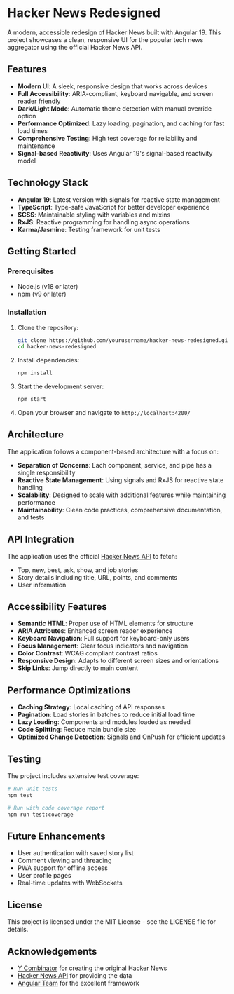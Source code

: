 # Hacker News Redesigned

A modern, accessible redesign of Hacker News built with Angular 19. This project showcases a clean, responsive UI for the popular tech news aggregator using the official Hacker News API.

## Features

- **Modern UI**: A sleek, responsive design that works across devices
- **Full Accessibility**: ARIA-compliant, keyboard navigable, and screen reader friendly
- **Dark/Light Mode**: Automatic theme detection with manual override option
- **Performance Optimized**: Lazy loading, pagination, and caching for fast load times
- **Comprehensive Testing**: High test coverage for reliability and maintenance
- **Signal-based Reactivity**: Uses Angular 19's signal-based reactivity model

## Technology Stack

- **Angular 19**: Latest version with signals for reactive state management
- **TypeScript**: Type-safe JavaScript for better developer experience
- **SCSS**: Maintainable styling with variables and mixins
- **RxJS**: Reactive programming for handling async operations
- **Karma/Jasmine**: Testing framework for unit tests

## Getting Started

### Prerequisites

- Node.js (v18 or later)
- npm (v9 or later)

### Installation

1. Clone the repository:

   ```bash
   git clone https://github.com/yourusername/hacker-news-redesigned.git
   cd hacker-news-redesigned
   ```

2. Install dependencies:

   ```bash
   npm install
   ```

3. Start the development server:

   ```bash
   npm start
   ```

4. Open your browser and navigate to `http://localhost:4200/`

## Architecture

The application follows a component-based architecture with a focus on:

- **Separation of Concerns**: Each component, service, and pipe has a single responsibility
- **Reactive State Management**: Using signals and RxJS for reactive state handling
- **Scalability**: Designed to scale with additional features while maintaining performance
- **Maintainability**: Clean code practices, comprehensive documentation, and tests

## API Integration

The application uses the official [Hacker News API](https://github.com/HackerNews/API) to fetch:

- Top, new, best, ask, show, and job stories
- Story details including title, URL, points, and comments
- User information

## Accessibility Features

- **Semantic HTML**: Proper use of HTML elements for structure
- **ARIA Attributes**: Enhanced screen reader experience
- **Keyboard Navigation**: Full support for keyboard-only users
- **Focus Management**: Clear focus indicators and navigation
- **Color Contrast**: WCAG compliant contrast ratios
- **Responsive Design**: Adapts to different screen sizes and orientations
- **Skip Links**: Jump directly to main content

## Performance Optimizations

- **Caching Strategy**: Local caching of API responses
- **Pagination**: Load stories in batches to reduce initial load time
- **Lazy Loading**: Components and modules loaded as needed
- **Code Splitting**: Reduce main bundle size
- **Optimized Change Detection**: Signals and OnPush for efficient updates

## Testing

The project includes extensive test coverage:

```bash
# Run unit tests
npm test

# Run with code coverage report
npm run test:coverage
```

## Future Enhancements

- User authentication with saved story list
- Comment viewing and threading
- PWA support for offline access
- User profile pages
- Real-time updates with WebSockets

## License

This project is licensed under the MIT License - see the LICENSE file for details.

## Acknowledgements

- [Y Combinator](https://www.ycombinator.com/) for creating the original Hacker News
- [Hacker News API](https://github.com/HackerNews/API) for providing the data
- [Angular Team](https://angular.io/) for the excellent framework
